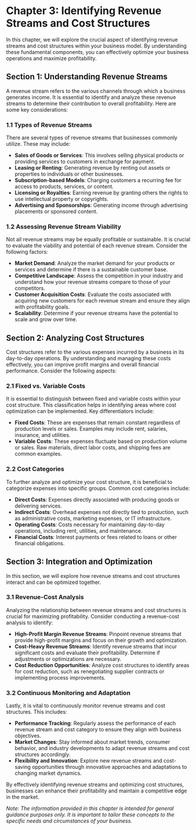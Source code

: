Chapter 3: Identifying Revenue Streams and Cost Structures
==========================================================

In this chapter, we will explore the crucial aspect of identifying revenue streams and cost structures within your business model. By understanding these fundamental components, you can effectively optimize your business operations and maximize profitability.

Section 1: Understanding Revenue Streams
----------------------------------------

A revenue stream refers to the various channels through which a business generates income. It is essential to identify and analyze these revenue streams to determine their contribution to overall profitability. Here are some key considerations:

### 1.1 Types of Revenue Streams

There are several types of revenue streams that businesses commonly utilize. These may include:

* **Sales of Goods or Services**: This involves selling physical products or providing services to customers in exchange for payment.
* **Leasing or Renting**: Generating revenue by renting out assets or properties to individuals or other businesses.
* **Subscription-based Models**: Charging customers a recurring fee for access to products, services, or content.
* **Licensing or Royalties**: Earning revenue by granting others the rights to use intellectual property or copyrights.
* **Advertising and Sponsorships**: Generating income through advertising placements or sponsored content.

### 1.2 Assessing Revenue Stream Viability

Not all revenue streams may be equally profitable or sustainable. It is crucial to evaluate the viability and potential of each revenue stream. Consider the following factors:

* **Market Demand**: Analyze the market demand for your products or services and determine if there is a sustainable customer base.
* **Competitive Landscape**: Assess the competition in your industry and understand how your revenue streams compare to those of your competitors.
* **Customer Acquisition Costs**: Evaluate the costs associated with acquiring new customers for each revenue stream and ensure they align with profitability goals.
* **Scalability**: Determine if your revenue streams have the potential to scale and grow over time.

Section 2: Analyzing Cost Structures
------------------------------------

Cost structures refer to the various expenses incurred by a business in its day-to-day operations. By understanding and managing these costs effectively, you can improve profit margins and overall financial performance. Consider the following aspects:

### 2.1 Fixed vs. Variable Costs

It is essential to distinguish between fixed and variable costs within your cost structure. This classification helps in identifying areas where cost optimization can be implemented. Key differentiators include:

* **Fixed Costs**: These are expenses that remain constant regardless of production levels or sales. Examples may include rent, salaries, insurance, and utilities.
* **Variable Costs**: These expenses fluctuate based on production volume or sales. Raw materials, direct labor costs, and shipping fees are common examples.

### 2.2 Cost Categories

To further analyze and optimize your cost structure, it is beneficial to categorize expenses into specific groups. Common cost categories include:

* **Direct Costs**: Expenses directly associated with producing goods or delivering services.
* **Indirect Costs**: Overhead expenses not directly tied to production, such as administrative costs, marketing expenses, or IT infrastructure.
* **Operating Costs**: Costs necessary for maintaining day-to-day operations, including rent, utilities, and maintenance.
* **Financial Costs**: Interest payments or fees related to loans or other financial obligations.

Section 3: Integration and Optimization
---------------------------------------

In this section, we will explore how revenue streams and cost structures interact and can be optimized together.

### 3.1 Revenue-Cost Analysis

Analyzing the relationship between revenue streams and cost structures is crucial for maximizing profitability. Consider conducting a revenue-cost analysis to identify:

* **High-Profit Margin Revenue Streams**: Pinpoint revenue streams that provide high-profit margins and focus on their growth and optimization.
* **Cost-Heavy Revenue Streams**: Identify revenue streams that incur significant costs and evaluate their profitability. Determine if adjustments or optimizations are necessary.
* **Cost Reduction Opportunities**: Analyze cost structures to identify areas for cost reduction, such as renegotiating supplier contracts or implementing process improvements.

### 3.2 Continuous Monitoring and Adaptation

Lastly, it is vital to continuously monitor revenue streams and cost structures. This includes:

* **Performance Tracking**: Regularly assess the performance of each revenue stream and cost category to ensure they align with business objectives.
* **Market Changes**: Stay informed about market trends, consumer behavior, and industry developments to adapt revenue streams and cost structures accordingly.
* **Flexibility and Innovation**: Explore new revenue streams and cost-saving opportunities through innovative approaches and adaptations to changing market dynamics.

By effectively identifying revenue streams and optimizing cost structures, businesses can enhance their profitability and maintain a competitive edge in the market.

*Note: The information provided in this chapter is intended for general guidance purposes only. It is important to tailor these concepts to the specific needs and circumstances of your business.*
